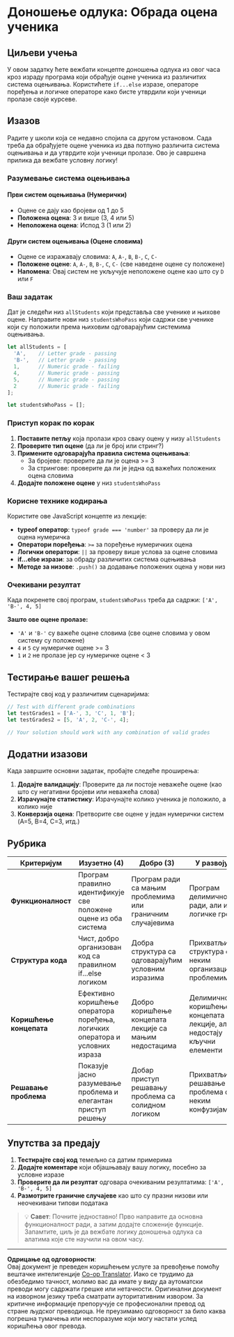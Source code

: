 <!--
CO_OP_TRANSLATOR_METADATA:
{
  "original_hash": "ffe366b2d1f037b99fbadbe1dc81083d",
  "translation_date": "2025-10-24T23:04:36+00:00",
  "source_file": "2-js-basics/3-making-decisions/assignment.md",
  "language_code": "sr"
}
-->
# Доношење одлука: Обрада оцена ученика

## Циљеви учења

У овом задатку ћете вежбати концепте доношења одлука из овог часа кроз израду програма који обрађује оцене ученика из различитих система оцењивања. Користићете `if...else` изразе, операторе поређења и логичке операторе како бисте утврдили који ученици пролазе своје курсеве.

## Изазов

Радите у школи која се недавно спојила са другом установом. Сада треба да обрађујете оцене ученика из два потпуно различита система оцењивања и да утврдите који ученици пролазе. Ово је савршена прилика да вежбате условну логику!

### Разумевање система оцењивања

#### Први систем оцењивања (Нумерички)
- Оцене се дају као бројеви од 1 до 5
- **Положена оцена**: 3 и више (3, 4 или 5)
- **Неположена оцена**: Испод 3 (1 или 2)

#### Други систем оцењивања (Оцене словима)
- Оцене се изражавају словима: `A`, `A-`, `B`, `B-`, `C`, `C-`
- **Положене оцене**: `A`, `A-`, `B`, `B-`, `C`, `C-` (све наведене оцене су положене)
- **Напомена**: Овај систем не укључује неположене оцене као што су `D` или `F`

### Ваш задатак

Дат је следећи низ `allStudents` који представља све ученике и њихове оцене. Направите нови низ `studentsWhoPass` који садржи све ученике који су положили према њиховим одговарајућим системима оцењивања.

```javascript
let allStudents = [
  'A',    // Letter grade - passing
  'B-',   // Letter grade - passing  
  1,      // Numeric grade - failing
  4,      // Numeric grade - passing
  5,      // Numeric grade - passing
  2       // Numeric grade - failing
];

let studentsWhoPass = [];
```

### Приступ корак по корак

1. **Поставите петљу** која пролази кроз сваку оцену у низу `allStudents`
2. **Проверите тип оцене** (да ли је број или стринг?)
3. **Примените одговарајућа правила система оцењивања**:
   - За бројеве: проверите да ли је оцена >= 3
   - За стрингове: проверите да ли је једна од важећих положених оцена словима
4. **Додајте положене оцене** у низ `studentsWhoPass`

### Корисне технике кодирања

Користите ове JavaScript концепте из лекције:

- **typeof оператор**: `typeof grade === 'number'` за проверу да ли је оцена нумеричка
- **Оператори поређења**: `>=` за поређење нумеричких оцена
- **Логички оператори**: `||` за проверу више услова за оцене словима
- **if...else изрази**: за обраду различитих система оцењивања
- **Методе за низове**: `.push()` за додавање положених оцена у нови низ

### Очекивани резултат

Када покренете свој програм, `studentsWhoPass` треба да садржи: `['A', 'B-', 4, 5]`

**Зашто ове оцене пролазе:**
- `'A'` и `'B-'` су важеће оцене словима (све оцене словима у овом систему су положене)
- `4` и `5` су нумеричке оцене >= 3
- `1` и `2` не пролазе јер су нумеричке оцене < 3

## Тестирање вашег решења

Тестирајте свој код у различитим сценаријима:

```javascript
// Test with different grade combinations
let testGrades1 = ['A-', 3, 'C', 1, 'B'];
let testGrades2 = [5, 'A', 2, 'C-', 4];

// Your solution should work with any combination of valid grades
```

## Додатни изазови

Када завршите основни задатак, пробајте следеће проширења:

1. **Додајте валидацију**: Проверите да ли постоје неважеће оцене (као што су негативни бројеви или неважећа слова)
2. **Израчунајте статистику**: Израчунајте колико ученика је положило, а колико није
3. **Конверзија оцена**: Претворите све оцене у један нумерички систем (A=5, B=4, C=3, итд.)

## Рубрика

| Критеријум | Изузетно (4) | Добро (3) | У развоју (2) | Почетно (1) |
|------------|--------------|-----------|---------------|-------------|
| **Функционалност** | Програм правилно идентификује све положене оцене из оба система | Програм ради са мањим проблемима или граничним случајевима | Програм делимично ради, али има логичке грешке | Програм има значајне грешке или не ради |
| **Структура кода** | Чист, добро организован код са правилном if...else логиком | Добра структура са одговарајућим условним изразима | Прихватљива структура са неким организационим проблемима | Лоша структура, тешко је пратити логику |
| **Коришћење концепата** | Ефективно коришћење оператора поређења, логичких оператора и условних израза | Добро коришћење концепата лекције са мањим недостацима | Делимично коришћење концепата лекције, али недостају кључни елементи | Ограничено коришћење концепата лекције |
| **Решавање проблема** | Показује јасно разумевање проблема и елегантан приступ решењу | Добар приступ решавању проблема са солидном логиком | Прихватљиво решавање проблема са неким конфузијама | Нејасан приступ, не показује разумевање |

## Упутства за предају

1. **Тестирајте свој код** темељно са датим примерима
2. **Додајте коментаре** који објашњавају вашу логику, посебно за условне изразе
3. **Проверите да ли резултат** одговара очекиваним резултатима: `['A', 'B-', 4, 5]`
4. **Размотрите граничне случајеве** као што су празни низови или неочекивани типови података

> 💡 **Савет**: Почните једноставно! Прво направите да основна функционалност ради, а затим додајте сложеније функције. Запамтите, циљ је да вежбате логику доношења одлука са алатима које сте научили на овом часу.

---

**Одрицање од одговорности**:  
Овај документ је преведен коришћењем услуге за превођење помоћу вештачке интелигенције [Co-op Translator](https://github.com/Azure/co-op-translator). Иако се трудимо да обезбедимо тачност, молимо вас да имате у виду да аутоматски преводи могу садржати грешке или нетачности. Оригинални документ на изворном језику треба сматрати ауторитативним извором. За критичне информације препоручује се професионални превод од стране људског преводиоца. Не преузимамо одговорност за било каква погрешна тумачења или неспоразуме који могу настати услед коришћења овог превода.